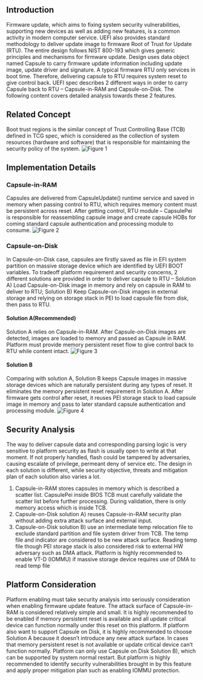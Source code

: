 ## Introduction
Firmware update, which aims to fixing system security vulnerabilities, supporting new devices as well as adding new features, is a common activity in modern computer service. UEFI also provides standard methodology to deliver update image to firmware Root of Trust for Update (RTU). The entire design follows NIST 800-193 which gives generic principles and mechanisms for firmware update.   Design uses data object named Capsule to carry firmware update information including update image, update driver and signature. 
A typical firmware RTU only services in boot time.  Therefore, delivering capsule to RTU requires system reset to give control back. UEFI spec describes 2 different ways in order to carry Capsule back to RTU – Capsule-in-RAM and Capsule-on-Disk. The following content covers detailed analysis towards these 2 features.
## Related Concept
Boot trust regions is the similar concept of Trust Controlling Base (TCB) defined in TCG spec, which is considered as the collection of system resources (hardware and software) that is responsible for maintaining the security policy of the system. 
![Figure 1](https://github.com/tianocore/tianocore.github.io/wiki/images/Capsule-on-Disk-Trust-Region.jpg)

## Implementation Details
### Capsule-in-RAM
Capsules are delivered from CapsuleUpdate() runtime service and saved in memory when passing control to RTU, which requires memory content must be persistent across reset. After getting control, RTU module – CapsulePei is responsible for reassembling capsule image and create capsule HOBs for coming standard capsule authentication and processing module to consume.
![Figure 2](https://github.com/tianocore/tianocore.github.io/wiki/images/Capsule-on-Disk-Capsule-In-Ram.jpg)
### Capsule-on-Disk 
In Capsule-on-Disk case, capsules are firstly saved as file in EFI system partition on massive storage device which are identified by UEFI BOOT variables.  To tradeoff platform requirement and security concerns, 2 different solutions are provided in order to deliver capsule to RTU – Solution A) Load Capsule-on-Disk image in memory and rely on capsule in RAM to deliver to RTU; Solution B) Keep Capsule-on-Disk images in external storage and relying on storage stack in PEI to load capsule file from disk, then pass to RTU. 
#### Solution A(Recommended) 
Solution A relies on Capsule-in-RAM. After Capsule-on-Disk images are detected, images are loaded to memory and passed as Capsule in RAM.  Platform must provide memory persistent reset flow to give control back to RTU while content intact.
![Figure 3](https://github.com/tianocore/tianocore.github.io/wiki/images/Capsule-on-Disk-Solution-A.jpg)
#### Solution B
Comparing with solution A, Solution B keeps Capsule images in massive storage devices which are naturally persistent during any types of reset. It eliminates the memory persistent reset requirement in Solution A.  After firmware gets control after reset, it reuses PEI storage stack to load capsule image in memory and pass to later standard capsule authentication and processing module.
![Figure 4](https://github.com/tianocore/tianocore.github.io/wiki/images/Capsule-on-Disk-Solution-B.jpg)

## Security Analysis
The way to deliver capsule data and corresponding parsing logic is very sensitive to platform security as flash is usually open to write at that moment.  If not properly handled, flash could be tampered by adversaries, causing escalate of privilege, permeant deny of service etc. The design in each solution is different, while security objective, threats and mitigation plan of each solution also varies a lot.  
1) Capsule-in-RAM stores capsules in memory which is described a scatter list. CapsulePei inside BIOS TCB must carefully validate the scatter list before further processing. During validation, there is only memory access which is inside TCB. 
2) Capsule-on-Disk solution A) reuses Capsule-in-RAM security plan without adding extra attack surface and external input.
3) Capsule-on-Disk solution B) use an intermediate temp relocation file to exclude standard partition and file system driver from TCB.  The temp file and indicator are considered to be new attack surface. Reading temp file though PEI storage stack is also considered risk to external HW adversary such as DMA attack. Platform is highly recommended to enable VT-D (IOMMU) if massive storage device requires use of DMA to read temp file

## Platform Consideration
Platform enabling must take security analysis into seriously consideration when enabling firmware update feature. The attack surface of Capsule-in-RAM is considered relatively simple and small. It is highly recommended to be enabled if memory persistent reset is available and all update critical device can function normally under this reset on this platform.  If platform also want to support Capsule on Disk, it is highly recommended to choose Solution A because it doesn’t introduce any new attack surface. 
In cases that memory persistent reset is not available or update critical device can’t function normally. Platform can only use Capsule on Disk Solution B), which can be supported by system normal restart.  But platform is highly recommended to identify security vulnerabilities brought in by this feature and apply proper mitigation plan such as enabling IOMMU protection.
